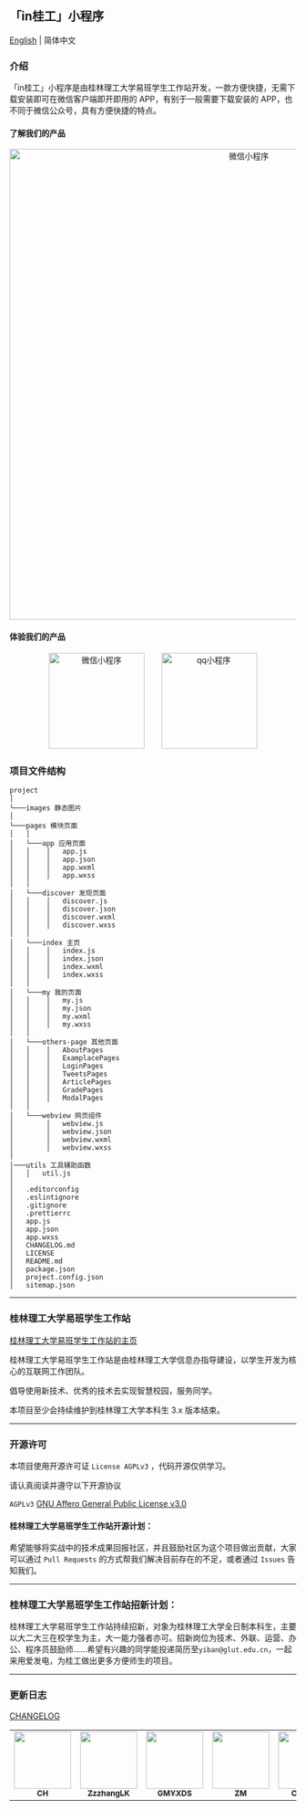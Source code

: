 ## 「in桂工」小程序

[English](./README-en.md) | 简体中文

### 介绍

「in桂工」小程序是由桂林理工大学易班学生工作站开发，一款方便快捷，无需下载安装即可在微信客户端即开即用的 APP，有别于一般需要下载安装的 APP，也不同于微信公众号，具有方便快捷的特点。

#### 了解我们的产品

<p align="center">
<img src="https://s3.ax1x.com/2021/01/26/sOReyD.png" alt="微信小程序" width="824.5" height="auto">
</p>

#### 体验我们的产品

<p align="center">
<!-- <img src="https://s3.ax1x.com/2021/01/25/sOD176.jpg" alt="微信小程序" width="168" height="168" style="margin-right:2.5%;"> -->
<img src="http://inews.gtimg.com/newsapp_ls/0/14312343926/0" alt="微信小程序" width="168" height="168" style="margin-right:2.5%;">
<img src="https://s3.ax1x.com/2021/01/25/sODfun.jpg" alt="qq小程序" width="168" height="168" style="margin-left:2.5%;">
</p>

### 项目文件结构

```
project
│
└───images 静态图片
│
└───pages 模块页面
│   │
│   └───app 应用页面
│   │    │   app.js
│   │    │   app.json
│   │    │   app.wxml
│   │    │   app.wxss
│   │
│   └───discover 发现页面
│   │    │   discover.js
│   │    │   discover.json
│   │    │   discover.wxml
│   │    │   discover.wxss
│   │
│   └───index 主页
│   │    │   index.js
│   │    │   index.json
│   │    │   index.wxml
│   │    │   index.wxss
│   │
│   └───my 我的页面
│   │    │   my.js
│   │    │   my.json
│   │    │   my.wxml
│   │    │   my.wxss
│   │
│   └───others-page 其他页面
│   │    │   AboutPages
│   │    │   ExamplacePages
│   │    │   LoginPages
│   │    │   TweetsPages
│   │    │   ArticlePages
│   │    │   GradePages
│   │    │   ModalPages
│   │
│   └───webview 网页组件
│        │   webview.js
│        │   webview.json
│        │   webview.wxml
│        │   webview.wxss
│
│───utils 工具辅助函数
│   │   util.js
│
│   .editorconfig
│   .eslintignore
│   .gitignore
│   .prettierrc
│   app.js
│   app.json
│   app.wxss
│   CHANGELOG.md
│   LICENSE
│   README.md
│   package.json
│   project.config.json
│   sitemap.json

```

------

### 桂林理工大学易班学生工作站

[桂林理工大学易班学生工作站的主页](https://yiban.glut.edu.cn)

桂林理工大学易班学生工作站是由桂林理工大学信息办指导建设，以学生开发为核心的互联网工作团队。

倡导使用新技术、优秀的技术去实现智慧校园，服务同学。

本项目至少会持续维护到桂林理工大学本科生 3.x 版本结束。

------

### 开源许可

本项目使用开源许可证 `License AGPLv3` ，代码开源仅供学习。

请认真阅读并遵守以下开源协议

`AGPLv3` [GNU Affero General Public License v3.0](https://github.com/ZzzhangLK/in-glut/blob/master/LICENSE)

#### 桂林理工大学易班学生工作站开源计划：

希望能够将实战中的技术成果回报社区，并且鼓励社区为这个项目做出贡献，大家可以通过 `Pull Requests` 的方式帮我们解决目前存在的不足，或者通过 `Issues` 告知我们。

------

### 桂林理工大学易班学生工作站招新计划：

桂林理工大学易班学生工作站持续招新，对象为桂林理工大学全日制本科生，主要以大二大三在校学生为主，大一能力强者亦可。招新岗位为技术、外联、运营、办公、程序员鼓励师......希望有兴趣的同学能投递简历至`yiban@glut.edu.cn`，一起来用爱发电，为桂工做出更多方便师生的项目。

------

### 更新日志

[CHANGELOG](./CHANGELOG.md)


<table>
  <tr>
    <td align="center"><a href="https://github.com/chrrg"><img src="https://github.com/chrrg.png?s=64" width="100px;"/><br /><sub><b>CH</b></sub></a><br /></td>
    <td align="center"><a href="https://github.com/ZzzhangLK"><img src="https://github.com/ZzzhangLK.png?s=64" width="100px;"/><br /><sub><b>ZzzhangLK</b></sub></a><br /></td>
    <td align="center"><a href="https://github.com/GMYXDS"><img src="https://github.com/GMYXDS.png?s=64" width="100px;"/><br /><sub><b>GMYXDS</b></sub></a><br /></td>
    <td align="center"><a href="https://github.com/FaithZM"><img src="https://github.com/FaithZM.png?s=64" width="100px;"/><br /><sub><b>ZM</b></sub></a><br /></td>
    <td align="center"><a href="https://github.com/Coloryr"><img src="https://github.com/Coloryr.png?s=64" width="100px;"/><br /><sub><b>Color_yr</b></sub></a><br /></td>
  </tr>
</table>
